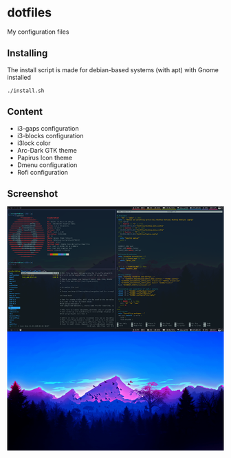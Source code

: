 # dotfiles
My configuration files

## Installing
The install script is made for debian-based systems (with apt) with Gnome installed

```
./install.sh
```

## Content
  - i3-gaps configuration
  - i3-blocks configuration
  - i3lock color
  - Arc-Dark GTK theme
  - Papirus Icon theme
  - Dmenu configuration
  - Rofi configuration

## Screenshot
![Preview](https://raw.githubusercontent.com/nicoan/dotfiles/master/screen.png)
